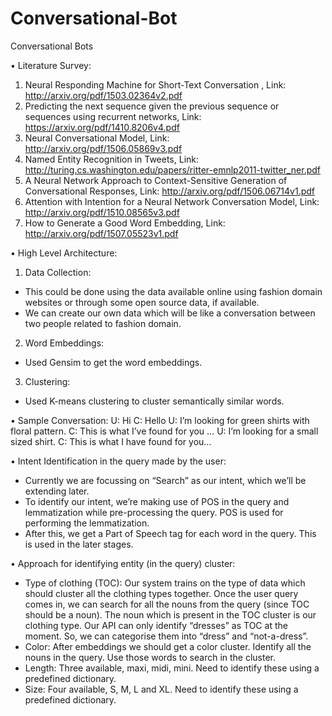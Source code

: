 # Conversational-Bot
Conversational Bots

•	Literature Survey:

1.	Neural Responding Machine for Short-Text Conversation , Link: http://arxiv.org/pdf/1503.02364v2.pdf
2.	Predicting the next sequence given the previous sequence or sequences using recurrent networks, Link: https://arxiv.org/pdf/1410.8206v4.pdf
3.	Neural Conversational Model, Link: http://arxiv.org/pdf/1506.05869v3.pdf
4.	Named Entity Recognition in Tweets, Link: http://turing.cs.washington.edu/papers/ritter-emnlp2011-twitter_ner.pdf
5.	A Neural Network Approach to Context-Sensitive Generation of Conversational Responses, Link: http://arxiv.org/pdf/1506.06714v1.pdf
6.	Attention with Intention for a Neural Network Conversation Model, Link: http://arxiv.org/pdf/1510.08565v3.pdf
7.	How to Generate a Good Word Embedding, Link: http://arxiv.org/pdf/1507.05523v1.pdf


•	High Level Architecture:
1. Data Collection:
- This could be done using the data available online using fashion domain websites or through some open source data, if available.
- We can create our own data which will be like a conversation between two people related to fashion domain.
2. Word Embeddings:
- Used Gensim to get the word embeddings.
3. Clustering:
- Used K-means clustering to cluster semantically similar words.
		
•	Sample Conversation:
U: Hi
C: Hello
U: I’m looking for green shirts with floral pattern.
C: This is what I’ve found for you … <URL with filters>
U: I’m looking for a small sized shirt.
C: This is what I have found for you… <URL with filters>

•	Intent Identification in the query made by the user:
- Currently we are focussing on “Search” as our intent, which we’ll be extending later.
- To identify our intent, we’re making use of POS in the query and lemmatization while pre-processing the query. POS is used for performing the lemmatization.
- After this, we get a Part of Speech tag for each word in the query. This is used in the later stages.

•	Approach for identifying entity (in the query) cluster:
- Type of clothing (TOC): Our system trains on the type of data which should cluster all the clothing types together. Once the user query comes in, we can search for all the nouns from the query (since TOC should be a noun). The noun which is present in the TOC cluster is our clothing type. Our API can only identify “dresses” as TOC at the moment. So, we can categorise them into “dress” and “not-a-dress”. 
- Color: After embeddings we should get a color cluster. Identify all the nouns in the query. Use those words to search in the cluster.
- Length: Three available, maxi, midi, mini. Need to identify these using a predefined dictionary.
- Size: Four available, S, M, L and XL. Need to identify these using a predefined dictionary.

